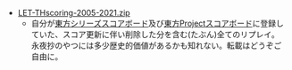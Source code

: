 - [LET-THscoring-2005-2021.zip](./LET-THscoring-2005-2021.zip)
  - 自分が[東方シリーズスコアボード](https://web.archive.org/web/20060813122210/http://score.touhou-storm.com/)及び[東方Projectスコアボード](https://web.archive.org/web/20220101194907/http://score.royalflare.net/)に登録していた、スコア更新に伴い削除した分を含む(たぶん)全てのリプレイ。永夜抄のやつには多少歴史的価値があるかも知れない。転載はどうぞご自由に。
